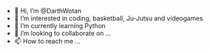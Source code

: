 - 👋 Hi, I’m @DarthWotan
- 👀 I’m interested in coding, basketball, Ju-Jutsu and videogames 
- 🌱 I’m currently learning Python
- 💞️ I’m looking to collaborate on ...
- 📫 How to reach me ...

<!---
DarthWotan/DarthWotan is a ✨ special ✨ repository because its `README.md` (this file) appears on your GitHub profile.
You can click the Preview link to take a look at your changes.
--->
